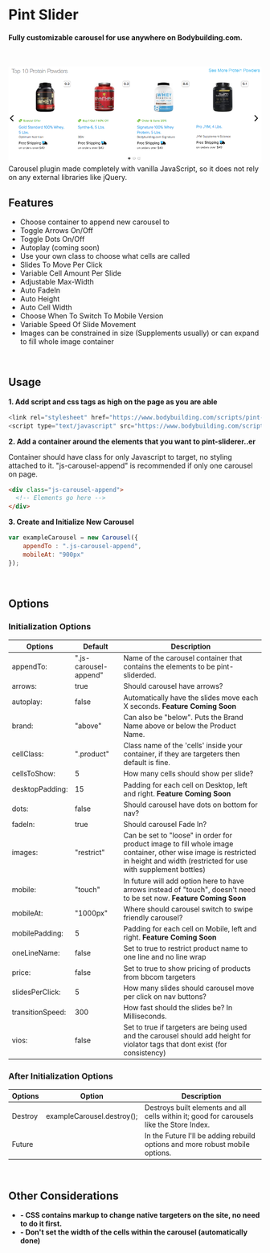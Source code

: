 # Pint Slider

#### Fully customizable carousel for use anywhere on Bodybuilding.com.
<br />


![Pint Slider Example](/app/pint-slider-carousel.png)
<br />
Carousel plugin made completely with vanilla JavaScript, so it does not rely on any external libraries like jQuery. 
<br />
## Features

* Choose container to append new carousel to
* Toggle Arrows On/Off
* Toggle Dots On/Off
* Autoplay (coming soon)
* Use your own class to choose what cells are called
* Slides To Move Per Click
* Variable Cell Amount Per Slide
* Adjustable Max-Width
* Auto FadeIn
* Auto Height
* Auto Cell Width
* Choose When To Switch To Mobile Version
* Variable Speed Of Slide Movement
* Images can be constrained in size (Supplements usually) or can expand to fill whole image container


<br />

## Usage
**1. Add script and css tags as high on the page as you are able**

```javascript
<link rel="stylesheet" href="https://www.bodybuilding.com/scripts/pint-slider.min.css" />
<script type="text/javascript" src="https://www.bodybuilding.com/scripts/pint-slider.min.js"></script>
```

**2. Add a container around the elements that you want to pint-sliderer..er**
   
   Container should have class for only Javascript to target, no styling attached to it. "js-carousel-append" is recommended if only one carousel on page.
```html
<div class="js-carousel-append">
  <!-- Elements go here -->
</div>
```

**3. Create and Initialize New Carousel**

```javascript
var exampleCarousel = new Carousel({
    appendTo : ".js-carousel-append",
    mobileAt: "900px"
});
```

<br />

## Options


### Initialization Options

Options | Default | Description
------------ | ------------- | -------------
appendTo: | ".js-carousel-append" | Name of the carousel container that contains the elements to be pint-sliderded.
arrows: | true | Should carousel have arrows?
autoplay: | false | Automatically have the slides move each X seconds. **Feature Coming Soon**
brand: | "above" | Can also be "below". Puts the Brand Name above or below the Product Name.
cellClass: | ".product" | Class name of the 'cells' inside your container, if they are targeters then default is fine.
cellsToShow: | 5 | How many cells should show per slide?
desktopPadding: | 15 | Padding for each cell on Desktop, left and right.  **Feature Coming Soon**
dots: | false | Should carousel have dots on bottom for nav?
fadeIn: | true | Should carousel Fade In?
images: | "restrict" | Can be set to "loose" in order for product image to fill whole image container, other wise image is restricted in height and width (restricted for use with supplement bottles)
mobile: | "touch" | In future will add option here to have arrows instead of "touch", doesn't need to be set now. **Feature Coming Soon**
mobileAt: | "1000px" | Where should carousel switch to swipe friendly carousel?
mobilePadding: | 5 | Padding for each cell on Mobile, left and right.  **Feature Coming Soon**
oneLineName: | false | Set to true to restrict product name to one line and no line wrap
price: | false | Set to true to show pricing of products from bbcom targeters
slidesPerClick: | 5 | How many slides should carousel move per click on nav buttons?
transitionSpeed: | 300 | How fast should the slides be? In Milliseconds.
vios: | false | Set to true if targeters are being used and the carousel should add height for violator tags that dont exist (for consistency)

### After Initialization Options

Options | Option | Description
------------ | ------------- | -------------
Destroy | exampleCarousel.destroy(); | Destroys built elements and all cells within it; good for carousels like the Store Index.
Future | | In the Future I'll be adding rebuild options and more robust mobile options. 

<br />

## Other Considerations
* **- CSS contains markup to change native targeters on the site, no need to do it first.**
* **- Don't set the width of the cells within the carousel (automatically done)**
